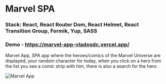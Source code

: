 #  Marvel SPA

### Stack: React, React Router Dom, React Helmet, React Transition Group, Formik, Yup, SASS

### Demo - https://marvel-app-vladosdc.vercel.app/

Marvel App, SPA app where the heroes/comics of the Marvel Universe are displayed, your random character for today, when you click on a hero from the list you see a comic strip with him, there is also a search for the hero.

![Marvel App](https://github.com/vladosdc/Marvel-App/assets/60854964/cc16be7a-6627-415e-8e73-583a272a0b2c)
